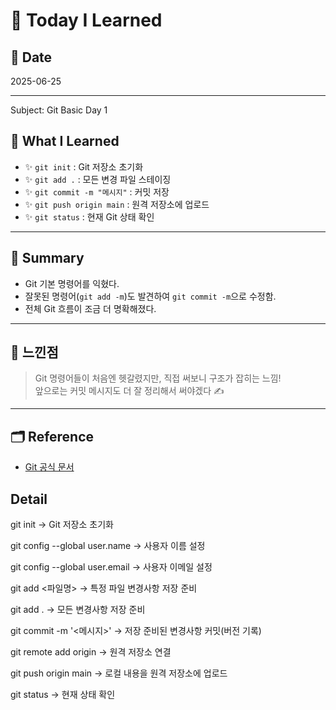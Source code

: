 
# 🌱 Today I Learned

## 📅 Date
2025-06-25

---

Subject: Git Basic Day 1

## 📘 What I Learned

- ✨ `git init` : Git 저장소 초기화
- ✨ `git add .` : 모든 변경 파일 스테이징
- ✨ `git commit -m "메시지"` : 커밋 저장
- ✨ `git push origin main` : 원격 저장소에 업로드
- ✨ `git status` : 현재 Git 상태 확인

---

## 🧠 Summary

- Git 기본 명령어를 익혔다.
- 잘못된 명령어(`git add -m`)도 발견하여 `git commit -m`으로 수정함.
- 전체 Git 흐름이 조금 더 명확해졌다.

---

## 💬 느낀점

> Git 명령어들이 처음엔 헷갈렸지만, 직접 써보니 구조가 잡히는 느낌!  
> 앞으로는 커밋 메시지도 더 잘 정리해서 써야겠다 ✍️

---

## 🗂️ Reference

- [Git 공식 문서](https://git-scm.com/doc)

## Detail

git init
→ Git 저장소 초기화

git config --global user.name
→ 사용자 이름 설정

git config --global user.email
→ 사용자 이메일 설정

git add <파일명>
→ 특정 파일 변경사항 저장 준비

git add .
→ 모든 변경사항 저장 준비

git commit -m '<메시지>'
→ 저장 준비된 변경사항 커밋(버전 기록)

git remote add origin <URL>
→ 원격 저장소 연결

git push origin main
→ 로컬 내용을 원격 저장소에 업로드

git status
→ 현재 상태 확인
